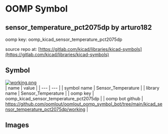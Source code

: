 # OOMP Symbol  
## sensor_temperature_pct2075dp  by arturo182  
  
oomp key: oomp_kicad_sensor_temperature_pct2075dp  
  
source repo at: [https://gitlab.com/kicad/libraries/kicad-symbols](https://gitlab.com/kicad/libraries/kicad-symbols)  
## Symbol  
  
[![working.png](working_600.png)](working.png)  
| name | value | 
| --- | --- | 
| symbol name | Sensor_Temperature | 
| library name | Sensor_Temperature | 
| oomp key | oomp_kicad_sensor_temperature_pct2075dp | 
| oomp bot github | https://github.com/oomlout/oomlout_oomp_symbol_bot/tree/main/kicad_sensor_temperature_pct2075dp/working | 
## Images  
